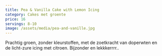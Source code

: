 ```yaml
---
title: Pea & Vanilla Cake with Lemon Icing
category: Cakes met groente
price: 16
servings: 8-10
image: /assets/media/pea-and-vanille.jpg
---
```

Prachtig groen, zonder kleurstoffen, met de zoetkracht van doperwten en de licht-zure icing met citroen. Bijzonder en lekkkerrrr..
